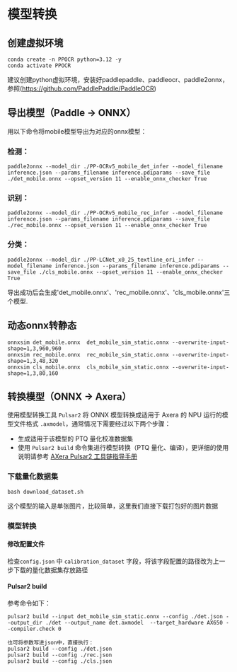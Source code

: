 # 模型转换

## 创建虚拟环境

```
conda create -n PPOCR python=3.12 -y
conda activate PPOCR
```
建议创建python虚拟环境，安装好paddlepaddle、paddleocr、paddle2onnx，
参照(https://github.com/PaddlePaddle/PaddleOCR)

## 导出模型（Paddle -> ONNX）
用以下命令将mobile模型导出为对应的onnx模型：
### 检测：
```
paddle2onnx --model_dir ./PP-OCRv5_mobile_det_infer --model_filename inference.json --params_filename inference.pdiparams --save_file ./det_mobile.onnx --opset_version 11 --enable_onnx_checker True
```

### 识别：
```
paddle2onnx --model_dir ./PP-OCRv5_mobile_rec_infer --model_filename inference.json --params_filename inference.pdiparams --save_file ./rec_mobile.onnx --opset_version 11 --enable_onnx_checker True
```

### 分类：
```
paddle2onnx --model_dir ./PP-LCNet_x0_25_textline_ori_infer --model_filename inference.json --params_filename inference.pdiparams --save_file ./cls_mobile.onnx --opset_version 11 --enable_onnx_checker True
```
导出成功后会生成'det_mobile.onnx'、'rec_mobile.onnx'、'cls_mobile.onnx'三个模型.

## 动态onnx转静态
```
onnxsim det_mobile.onnx  det_mobile_sim_static.onnx --overwrite-input-shape=1,3,960,960
onnxsim rec_mobile.onnx  rec_mobile_sim_static.onnx --overwrite-input-shape=1,3,48,320
onnxsim cls_mobile.onnx  cls_mobile_sim_static.onnx --overwrite-input-shape=1,3,80,160
```

## 转换模型（ONNX -> Axera）
使用模型转换工具 `Pulsar2` 将 ONNX 模型转换成适用于 Axera 的 NPU 运行的模型文件格式 `.axmodel`，通常情况下需要经过以下两个步骤：

- 生成适用于该模型的 PTQ 量化校准数据集
- 使用 `Pulsar2 build` 命令集进行模型转换（PTQ 量化、编译），更详细的使用说明请参考 [AXera Pulsar2 工具链指导手册](https://pulsar2-docs.readthedocs.io/zh-cn/latest/index.html)

### 下载量化数据集
```
bash download_dataset.sh
```
这个模型的输入是单张图片，比较简单，这里我们直接下载打包好的图片数据  

### 模型转换

#### 修改配置文件
 
检查`config.json` 中 `calibration_dataset` 字段，将该字段配置的路径改为上一步下载的量化数据集存放路径  

#### Pulsar2 build

参考命令如下：

```
pulsar2 build --input det_mobile_sim_static.onnx --config ./det.json --output_dir ./det --output_name det.axmodel  --target_hardware AX650 --compiler.check 0

也可将参数写进json中，直接执行：
pulsar2 build --config ./det.json
pulsar2 build --config ./rec.json
pulsar2 build --config ./cls.json
```
